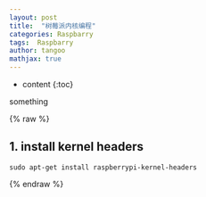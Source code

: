 ```yaml
---
layout: post
title:  "树莓派内核编程"
categories: Raspbarry
tags:  Raspbarry
author: tangoo
mathjax: true
---
```



* content
{:toc}

something






{% raw %}

## 1. install kernel headers

```console
sudo apt-get install raspberrypi-kernel-headers
```

{% endraw %}